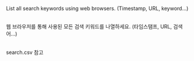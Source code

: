 List all search keywords using web browsers. (Timestamp, URL, keyword...)<br><br>

웹 브라우저를 통해 사용된 모든 검색 키워드를 나열하세요. (타임스탬프, URL, 검색어...)<br><br>

search.csv 참고
